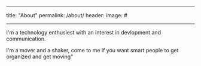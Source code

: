 ___
title: "About"
permalink: /about/
header:
    image: #
___ 

I'm a technology enthusiest with an interest in devlopment and communication. 

I'm a mover and a shaker, come to me if you want smart people to get organized and get moving" 